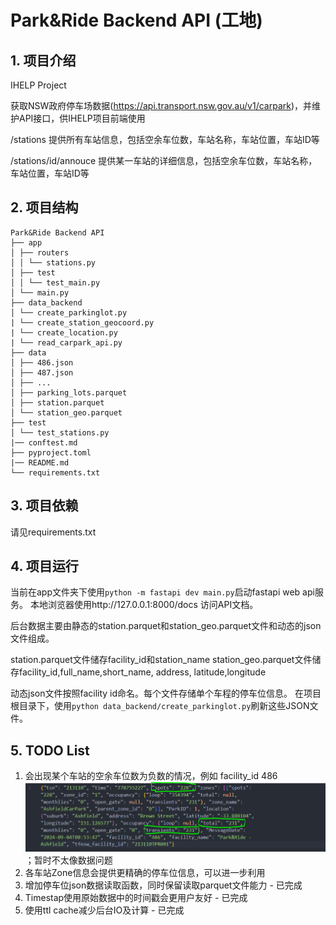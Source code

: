 # Park&Ride Backend API (工地)

## 1. 项目介绍
IHELP Project

获取NSW政府停车场数据(https://api.transport.nsw.gov.au/v1/carpark)，并维护API接口，供IHELP项目前端使用

/stations 提供所有车站信息，包括空余车位数，车站名称，车站位置，车站ID等

/stations/id/annouce 提供某一车站的详细信息，包括空余车位数，车站名称，车站位置，车站ID等

## 2. 项目结构

```
Park&Ride Backend API
├── app
│ ├── routers
│ │ └── stations.py
│ ├── test
│ │ └── test_main.py
│ └── main.py
├── data_backend
│ └── create_parkinglot.py
| └── create_station_geocoord.py
| └── create_location.py
| └── read_carpark_api.py
├── data
│ ├── 486.json
│ ├── 487.json
│ ├── ...
│ ├── parking_lots.parquet
│ ├── station.parquet
│ └── station_geo.parquet
├── test
│ └── test_stations.py
|── conftest.md
├── pyproject.toml
|── README.md
└── requirements.txt
```

## 3. 项目依赖
请见requirements.txt



## 4. 项目运行
当前在app文件夹下使用`python -m fastapi dev main.py`启动fastapi web api服务。
本地浏览器使用http://127.0.0.1:8000/docs 访问API文档。

后台数据主要由静态的station.parquet和station_geo.parquet文件和动态的json文件组成。

station.parquet文件储存facility_id和station_name
station_geo.parquet文件储存facility_id,full_name,short_name, address, latitude,longitude

动态json文件按照facility id命名。每个文件存储单个车程的停车位信息。
在项目根目录下，使用`python data_backend/create_parkinglot.py`刷新这些JSON文件。

## 5. TODO List
1. 会出现某个车站的空余车位数为负数的情况，例如 facility_id 486
![alt text](image.png)；暂时不太像数据问题
2. 各车站Zone信息会提供更精确的停车位信息，可以进一步利用
3. 增加停车位json数据读取函数，同时保留读取parquet文件能力 - 已完成
4. Timestap使用原始数据中的时间戳会更用户友好 - 已完成
5. 使用ttl cache减少后台IO及计算 - 已完成


